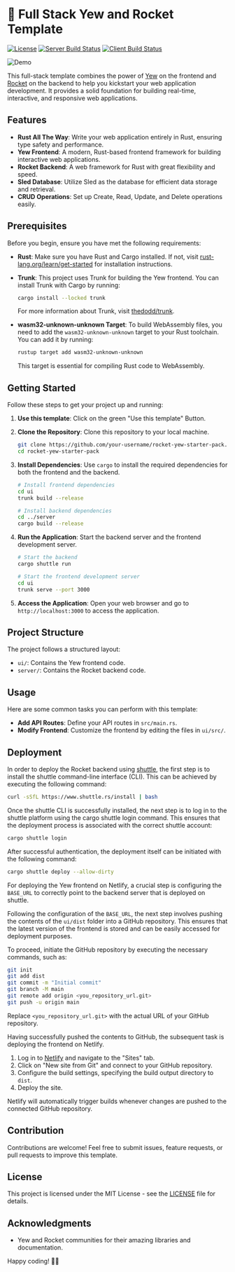 # 🚀 Full Stack Yew and Rocket Template

[![License](http://img.shields.io/badge/license-mit-blue.svg?style=flat-square)](LICENSE)
[![Server Build Status](https://github.com/wiseaidev/rocket-yew-starter-pack/workflows/server/badge.svg)](https://github.com/wiseaidev/rocket-rs/actions)
[![Client Build Status](https://github.com/wiseaidev/rocket-yew-starter-pack/workflows/client/badge.svg)](https://github.com/wiseaidev/rocket-rs/actions)

![Demo](https://dev-to-uploads.s3.amazonaws.com/uploads/articles/nx4ttbcx91r0oi2tzc70.gif)

This full-stack template combines the power of [Yew](https://yew.rs/) on the frontend and [Rocket](https://rocket.rs/) on the backend to help you kickstart your web application development. It provides a solid foundation for building real-time, interactive, and responsive web applications.

## Features

- **Rust All The Way**: Write your web application entirely in Rust, ensuring type safety and performance.
- **Yew Frontend**: A modern, Rust-based frontend framework for building interactive web applications.
- **Rocket Backend**: A web framework for Rust with great flexibility and speed.
- **Sled Database**: Utilize Sled as the database for efficient data storage and retrieval.
- **CRUD Operations**: Set up Create, Read, Update, and Delete operations easily.

## Prerequisites

Before you begin, ensure you have met the following requirements:

- **Rust**: Make sure you have Rust and Cargo installed. If not, visit [rust-lang.org/learn/get-started](https://www.rust-lang.org/learn/get-started) for installation instructions.

- **Trunk**: This project uses Trunk for building the Yew frontend. You can install Trunk with Cargo by running:

    ```bash
    cargo install --locked trunk
    ```

    For more information about Trunk, visit [thedodd/trunk](https://github.com/thedodd/trunk).

- **wasm32-unknown-unknown Target**: To build WebAssembly files, you need to add the `wasm32-unknown-unknown` target to your Rust toolchain. You can add it by running:

    ```bash
    rustup target add wasm32-unknown-unknown
    ```

    This target is essential for compiling Rust code to WebAssembly.

## Getting Started

Follow these steps to get your project up and running:

1. **Use this template**: Click on the green "Use this template" Button.

1. **Clone the Repository**: Clone this repository to your local machine.

    ```bash
    git clone https://github.com/your-username/rocket-yew-starter-pack.git
    cd rocket-yew-starter-pack
    ```

1. **Install Dependencies**: Use `cargo` to install the required dependencies for both the frontend and the backend.

    ```bash
    # Install frontend dependencies
    cd ui
    trunk build --release

    # Install backend dependencies
    cd ../server
    cargo build --release
    ```

1. **Run the Application**: Start the backend server and the frontend development server.

    ```bash
    # Start the backend
    cargo shuttle run

    # Start the frontend development server
    cd ui
    trunk serve --port 3000
    ```

1. **Access the Application**: Open your web browser and go to `http://localhost:3000` to access the application.

## Project Structure

The project follows a structured layout:

- `ui/`: Contains the Yew frontend code.
- `server/`: Contains the Rocket backend code.

## Usage

Here are some common tasks you can perform with this template:

- **Add API Routes**: Define your API routes in `src/main.rs`.
- **Modify Frontend**: Customize the frontend by editing the files in `ui/src/`.

## Deployment

In order to deploy the Rocket backend using [shuttle](https://shuttle.rs/), the first step is to install the shuttle command-line interface (CLI). This can be achieved by executing the following command:

```sh
curl -sSfL https://www.shuttle.rs/install | bash
```

Once the shuttle CLI is successfully installed, the next step is to log in to the shuttle platform using the cargo shuttle login command. This ensures that the deployment process is associated with the correct shuttle account:

```sh
cargo shuttle login
```

After successful authentication, the deployment itself can be initiated with the following command:

```sh
cargo shuttle deploy --allow-dirty
```

For deploying the Yew frontend on Netlify, a crucial step is configuring the `BASE_URL` to correctly point to the backend server that is deployed on shuttle.

Following the configuration of the `BASE_URL`, the next step involves pushing the contents of the `ui/dist` folder into a GitHub repository. This ensures that the latest version of the frontend is stored and can be easily accessed for deployment purposes.

To proceed, initiate the GitHub repository by executing the necessary commands, such as:

```sh
git init
git add dist
git commit -m "Initial commit"
git branch -M main
git remote add origin <you_repository_url.git>
git push -u origin main
```

Replace `<you_repository_url.git>` with the actual URL of your GitHub repository.

Having successfully pushed the contents to GitHub, the subsequent task is deploying the frontend on Netlify.

1. Log in to [Netlify](https://www.netlify.com/) and navigate to the "Sites" tab.
1. Click on "New site from Git" and connect to your GitHub repository.
1. Configure the build settings, specifying the build output directory to `dist`.
1. Deploy the site.

Netlify will automatically trigger builds whenever changes are pushed to the connected GitHub repository.

## Contribution

Contributions are welcome! Feel free to submit issues, feature requests, or pull requests to improve this template.

## License

This project is licensed under the MIT License - see the [LICENSE](LICENSE) file for details.

## Acknowledgments

- Yew and Rocket communities for their amazing libraries and documentation.

Happy coding! 🚀🦀
